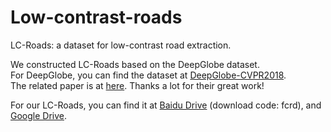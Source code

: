 # Low-contrast-roads
LC-Roads: a dataset for low-contrast road extraction.

We constructed LC-Roads based on the DeepGlobe dataset. <br>
For DeepGlobe, you can find the dataset at [DeepGlobe-CVPR2018](http://deepglobe.org/challenge.html). <br>
The related paper is at [here](https://openaccess.thecvf.com/content_cvpr_2018_workshops/papers/w4/Demir_DeepGlobe_2018_A_CVPR_2018_paper.pdf).
Thanks a lot for their great work!

For our LC-Roads, you can find it at [Baidu Drive](https://pan.baidu.com/s/1gsIckLO9shqfAzznQizZKA?pwd=fcrd) (download code: fcrd), and [Google Drive](https://drive.google.com/file/d/1Hxccb6TCjvlVL0UphVJAtLzGs4TIQWRt/view?usp=sharing).
